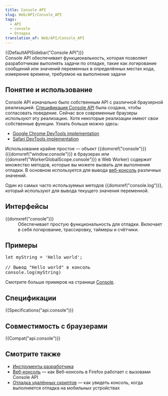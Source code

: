 ```yaml
---
title: Console API
slug: Web/API/Console_API
tags:
  - API
  - console
  - Отладка
translation_of: Web/API/Console_API
---
```

<div>{{DefaultAPISidebar("Console API")}}</div>

<div>Console API обеспечивает функциональность, которая позволяет разработчикам выполнять задачи по отладке, такие как логирование сообщений или значений переменных в определённых местах кода, измерение времени, требуемое на выполнение задачи</div>

<h2 id="Понятие_и_использование">Понятие и использование</h2>

<p>Console API изначально было собственным API с различной браузерной реализацией. <a href="https://console.spec.whatwg.org">Спецификация Console API</a> была создана, чтобы согласовать поведение. Сейчас все современные браузеры используют эту реализацию. Хотя некоторые реализации имеют свои собственные функции. Узнать больше можно здесь:</p>

<ul>
 <li><a href="https://developers.google.com/chrome-developer-tools/docs/console-api">Google Chrome DevTools implementation</a></li>
 <li><a href="https://developer.apple.com/library/safari/documentation/AppleApplications/Conceptual/Safari_Developer_Guide/Console/Console.html">Safari DevTools implementation</a></li>
</ul>

<p>Использование крайне простое — объект {{domxref("console")}} ({{domxref("window.console")}} в браузерах или {{domxref("WorkerGlobalScope.console")}} в Web Worker) содержит множество методов, которые вы можете вызвать для выполнения отладки. В основном используется для вывода <a href="/ru/docs/Tools/Web_Console">веб-консоль</a> различных значений.</p>

<p>Один из самых часто используемых методов {{domxref("console.log")}}, который используют для вывода текущего значения переменной.</p>

<h2 id="Интерфейсы">Интерфейсы</h2>

<dl>
 <dt>{{domxref("console")}}</dt>
 <dd>Обеспечивает простую функциональность для отладки. Включает в себя логирование, трассировку, таймеры и счётчики.</dd>
</dl>

<h2 id="Примеры">Примеры</h2>

<pre class="brush: js">let myString = 'Hello world';

// Вывод "Hello world" в консоль
console.log(myString)</pre>

<p>Смотрите больше примеров на странице <a href="/ru/docs/Web/API/Console#Usage">Console</a>.</p>

<h2 id="Спецификации">Спецификации</h2>

{{Specifications("api.console")}}

<h2 id="Совместимость_с_браузерами">Совместимость с браузерами</h2>



<p>{{Compat("api.console")}}</p>

<h2 id="Смотрите_также">Смотрите также</h2>

<ul>
 <li><a href="/ru/docs/Tools" title="Tools">Инструменты разработчика</a></li>
 <li><a href="/ru/docs/Tools/Web_Console" title="Web Console">Веб-консоль</a> — как Веб-консоль в Firefox работает с вызовами Console API</li>
 <li><a href="/en-US/docs/Tools/Remote_Debugging">Отладка удалённых скриптов</a> — как увидеть консоль, когда выполняется отладка на мобильных устройствах</li>
</ul>
